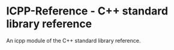 # ICPP-Reference - C++ standard library reference
An icpp module of the C++ standard library reference.
